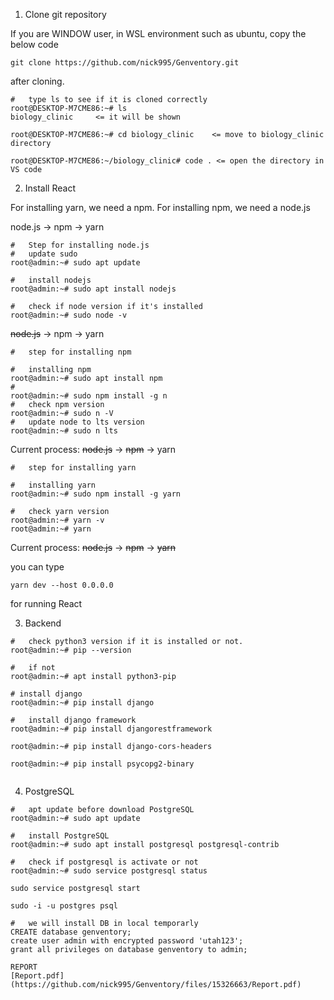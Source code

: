 1. Clone git repository

If you are WINDOW user, in WSL environment such as ubuntu, copy the below code

```console
git clone https://github.com/nick995/Genventory.git
```

after cloning.

```console
#   type ls to see if it is cloned correctly
root@DESKTOP-M7CME86:~# ls
biology_clinic     <= it will be shown

root@DESKTOP-M7CME86:~# cd biology_clinic    <= move to biology_clinic directory

root@DESKTOP-M7CME86:~/biology_clinic# code . <= open the directory in VS code
```

2. Install React

For installing yarn, we need a npm. For installing npm, we need a node.js

node.js -> npm -> yarn

```console
#   Step for installing node.js
#   update sudo
root@admin:~# sudo apt update

#   install nodejs
root@admin:~# sudo apt install nodejs

#   check if node version if it's installed
root@admin:~# sudo node -v

```

~~node.js~~ -> npm -> yarn



```console
#   step for installing npm

#   installing npm
root@admin:~# sudo apt install npm
#   
root@admin:~# sudo npm install -g n
#   check npm version
root@admin:~# sudo n -V
#   update node to lts version
root@admin:~# sudo n lts

```

Current process: 
~~node.js~~ -> ~~npm~~ -> yarn

```console
#   step for installing yarn

#   installing yarn
root@admin:~# sudo npm install -g yarn

#   check yarn version
root@admin:~# yarn -v
root@admin:~# yarn

```

Current process: 
~~node.js~~ -> ~~npm~~ -> ~~yarn~~

you can type 

```console
yarn dev --host 0.0.0.0 
```
for running React

3. Backend

```console
#   check python3 version if it is installed or not.
root@admin:~# pip --version

#   if not
root@admin:~# apt install python3-pip

# install django
root@admin:~# pip install django

#   install django framework
root@admin:~# pip install djangorestframework

root@admin:~# pip install django-cors-headers

root@admin:~# pip install psycopg2-binary


```


4. PostgreSQL

```console
#   apt update before download PostgreSQL
root@admin:~# sudo apt update

#   install PostgreSQL
root@admin:~# sudo apt install postgresql postgresql-contrib

#   check if postgresql is activate or not
root@admin:~# sudo service postgresql status

sudo service postgresql start

sudo -i -u postgres psql

#   we will install DB in local temporarly
CREATE database genventory;
create user admin with encrypted password 'utah123';
grant all privileges on database genventory to admin;
```


```
REPORT
[Report.pdf](https://github.com/nick995/Genventory/files/15326663/Report.pdf)
```


